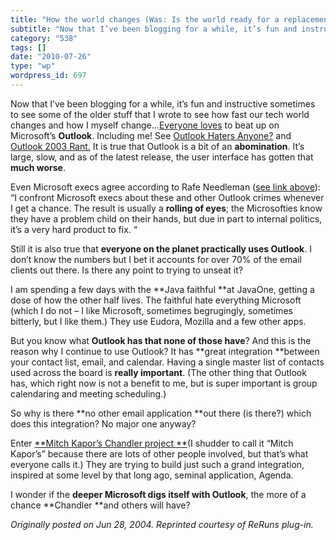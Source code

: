 ```yaml
---
title: "How the world changes (Was: Is the world ready for a replacement to Outlook?)"
subtitle: "Now that I’ve been blogging for a while, it’s fun and instructive sometimes to see some of the older..."
category: "538"
tags: []
date: "2010-07-26"
type: "wp"
wordpress_id: 697
---
```

Now that I’ve been blogging for a while, it’s fun and instructive sometimes to see some of the older stuff that I wrote to see how fast our tech world changes and how I myself change…[Everyone loves](http://reviews-zdnet.com.com/AnchorDesk/4520-7297_16-5141451.html?tag=adts) to beat up on Microsoft’s **Outlook**. Including me! See [Outlook Haters Anyone?](/weblogs/archives/000396.html) and [Outlook 2003 Rant.](/weblogs/archives/000373.html)
It is true that Outlook is a bit of an **abomination**. It’s large, slow, and as of the latest release, the user interface has gotten that **much worse**.

Even Microsoft execs agree according to Rafe Needleman ([see link above](http://reviews-zdnet.com.com/AnchorDesk/4520-7297_16-5141451.html?tag=adts)): “I confront Microsoft execs about these and other Outlook crimes whenever I get a chance. The result is usually a **rolling of eyes**; the Microsofties know they have a problem child on their hands, but due in part to internal politics, it’s a very hard product to fix. “

Still it is also true that **everyone on the planet practically uses Outlook**. I don’t know the numbers but I bet it accounts for over 70% of the email clients out there. Is there any point to trying to unseat it?

I am spending a few days with the **Java faithful **at JavaOne, getting a dose of how the other half lives. The faithful hate everything Microsoft (which I do not – I like Microsoft, sometimes begrugingly, sometimes bitterly, but I like them.) They use Eudora, Mozilla and a few other apps.

But you know what **Outlook has that none of those have**? And this is the reason why I continue to use Outlook? It has **great integration **between your contact list, email, and calendar. Having a single master list of contacts used across the board is **really important**. (The other thing that Outlook has, which right now is not a benefit to me, but is super important is group calendaring and meeting scheduling.)

So why is there **no other email application **out there (is there?) which does this integration? No major one anyway?

Enter [**Mitch Kapor’s Chandler project **](http://www.osafoundation.org/)(I shudder to call it “Mitch Kapor’s” because there are lots of other people involved, but that’s what everyone calls it.) They are trying to build just such a grand integration, inspired at some level by that long ago, seminal application, Agenda.

I wonder if the **deeper Microsoft digs itself with Outlook**, the more of a chance **Chandler **and others will have?

*Originally posted on Jun 28, 2004. Reprinted courtesy of ReRuns plug-in.*